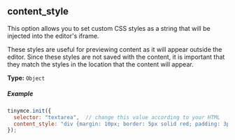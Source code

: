 ## content_style

This option allows you to set custom CSS styles as a string that will be injected into the editor's iframe.

These styles are useful for previewing content as it will appear outside the editor. Since these styles are not saved with the content, it is important that they match the styles in the location that the content will appear.

**Type:** `Object`

##### Example

```js
tinymce.init({
  selector: "textarea",  // change this value according to your HTML
  content_style: "div {margin: 10px; border: 5px solid red; padding: 3px}"
});
```
